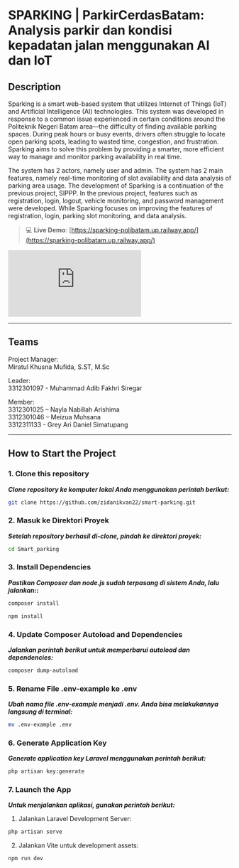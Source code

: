 # SPARKING | ParkirCerdasBatam: Analysis parkir dan kondisi kepadatan jalan menggunakan AI dan IoT

## Description

Sparking is a smart web-based system that utilizes Internet of Things (IoT) and Artificial Intelligence (AI) technologies. This system was developed in response to a common issue experienced in certain conditions around the Politeknik Negeri Batam area—the difficulty of finding available parking spaces. During peak hours or busy events, drivers often struggle to locate open parking spots, leading to wasted time, congestion, and frustration. Sparking aims to solve this problem by providing a smarter, more efficient way to manage and monitor parking availability in real time.

The system has 2 actors, namely user and admin. The system has 2 main features, namely real-time monitoring of slot availability and data analysis of parking area usage.
The development of Sparking is a continuation of the previous project, SIPPP. In the previous project, features such as registration, login, logout, vehicle monitoring, and password management were developed. While Sparking focuses on improving the features of registration, login, parking slot monitoring, and data analysis.

> 💻 **Live Demo**: [https://sparking-polibatam.up.railway.app/](https://sparking-polibatam.up.railway.app/)

   ![Poster](https://pbl.polibatam.ac.id/apps/image.php?file=dXBsb2Fkcy9wYmwvMzkwNC8zOTA0X1BPU1RFUi1QQkxfMjAyNTA3MTUucG5n)

---

## Teams
Project Manager:  
Miratul Khusna Mufida, S.ST, M.Sc 

Leader:  
3312301097 - Muhammad Adib Fakhri Siregar

Member:  
3312301025 – Nayla Nabillah Arishima  
3312301046 – Meizua Muhsana  
3312311133 - Grey Ari Daniel Simatupang 

---

## How to Start the Project

### 1. Clone this repository
***Clone repository ke komputer lokal Anda menggunakan perintah berikut:***
 ```bash
git clone https://github.com/zidanikvan22/smart-parking.git
```

### 2. Masuk ke Direktori Proyek  
***Setelah repository berhasil di-clone, pindah ke direktori proyek:***
```bash
cd Smart_parking
```

### 3. Install Dependencies
***Pastikan Composer dan node.js sudah terpasang di sistem Anda, lalu jalankan::***
```bash
composer install
```
```bash
npm install
```

### 4. Update Composer Autoload and Dependencies
***Jalankan perintah berikut untuk memperbarui autoload dan dependencies:***
```bash
composer dump-autoload
```

### 5. Rename File .env-example ke .env
***Ubah nama file .env-example menjadi .env. Anda bisa melakukannya langsung di terminal:***
```bash
mv .env-example .env
```

### 6. Generate Application Key
***Generate application key Laravel menggunakan perintah berikut:***
```bash
php artisan key:generate
```

### 7. Launch the App
***Untuk menjalankan aplikasi, gunakan perintah berikut:***
1. Jalankan Laravel Development Server:
```bash
php artisan serve
```
2. Jalankan Vite untuk development assets:
```bash
npm run dev
```

